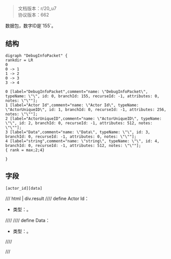 # <!-- md:samp DebugInfoPacket -->

> 文档版本：r/20_u7<br/>协议版本：662

<!-- md:samp DebugInfoPacket -->数据包，数字ID是`155`。

## 结构

```viz
digraph "DebugInfoPacket" {
rankdir = LR
0
0 -> 1
1 -> 2
0 -> 3
3 -> 4

0 [label="DebugInfoPacket",comment="name: \"DebugInfoPacket\", typeName: \"\", id: 0, branchId: 155, recurseId: -1, attributes: 0, notes: \"\""];
1 [label="Actor Id",comment="name: \"Actor Id\", typeName: \"ActorUniqueID\", id: 1, branchId: 0, recurseId: -1, attributes: 256, notes: \"\""];
2 [label="ActorUniqueID",comment="name: \"ActorUniqueID\", typeName: \"\", id: 2, branchId: 0, recurseId: -1, attributes: 512, notes: \"\""];
3 [label="Data",comment="name: \"Data\", typeName: \"\", id: 3, branchId: 0, recurseId: -1, attributes: 0, notes: \"\""];
4 [label="string",comment="name: \"string\", typeName: \"\", id: 4, branchId: 0, recurseId: -1, attributes: 512, notes: \"\""];
{ rank = max;2;4}

}

```

## 字段

```title='DebugInfoPacket'
[actor_id][data]
```

/// html | div.result
//// define
Actor Id：[<!-- md:samp ActorUniqueID -->](../types/actoruniqueid.md)

- 类型：<!-- md:samp ActorUniqueID -->。


////
//// define
Data：<!-- md:samp string -->

- 类型：<!-- md:samp string -->。


////

///

